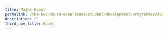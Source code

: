 ```yaml
---
title: Major Event
permalink: /the-kuo-chuan-experience/student-development-programmes/event/major-event/
description: ""
third_nav_title: Event
---
```

